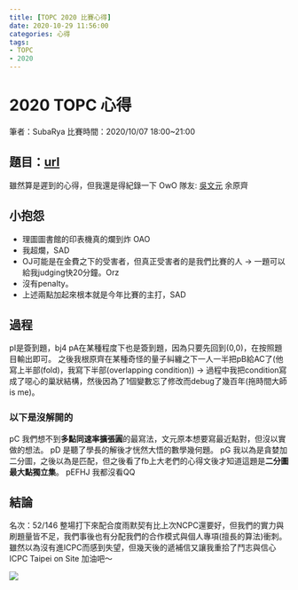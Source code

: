 ```yaml
---
title: [TOPC 2020 比賽心得]
date: 2020-10-29 11:56:00
categories: 心得
tags: 
- TOPC
- 2020
---
```

# 2020 TOPC 心得
筆者：SubaRya
比賽時間：2020/10/07 18:00~21:00

## 題目：[**url**](https://drive.google.com/drive/folders/1ikFKK3SGxzTAaWQKvkGr0NVSaBqL4T7c)

雖然算是遲到的心得，但我還是得紀錄一下 OwO
隊友: [吳文元](https://blog.jw910731.wtf/) 余原齊

## 小抱怨
* 理圖圖書館的印表機真的爛到炸 OAO
* 我超爛，SAD
* OJ可能是在金費之下的受害者，但真正受害者的是我們比賽的人 -> 一題可以給我judging快20分鐘。Orz
* 沒有penalty。
* 上述兩點加起來根本就是今年比賽的主打，SAD
## 過程
pI是簽到題，bj4
pA在某種程度下也是簽到題，因為只要先回到(0,0)，在按照題目輸出即可。
之後我根原齊在某種奇怪的量子糾纏之下一人一半把pB給AC了(他寫上半部(fold)，我寫下半部(overlapping condition)) -> 過程中我把condition寫成了噁心的巢狀結構，然後因為了1個變數忘了修改而debug了幾百年(拖時間大師is me)。
### 以下是沒解開的
pC 我們想不到**多點同速率擴張圓**的最寫法，文元原本想要寫最近點對，但沒以實做的想法。
pD 是聽了學長的解後才恍然大悟的數學幾何題。
pG 我以為是貪婪加二分圖，之後以為是匹配，但之後看了fb上大老們的心得文後才知道這題是**二分圖最大點獨立集**。
pEFHJ 我都沒看QQ
## 結論
名次：52/146
整場打下來配合度雨默契有比上次NCPC還要好，但我們的實力與刷題量皆不足，我們事後也有分配我們的合作模式與個人專項(擅長的算法)衝刺。
雖然以為沒有進ICPC而感到失望，但幾天後的遞補信又讓我重拾了鬥志與信心
ICPC Taipei on Site 加油吧～

![](https://i.imgur.com/WNIq9bK.jpg)


